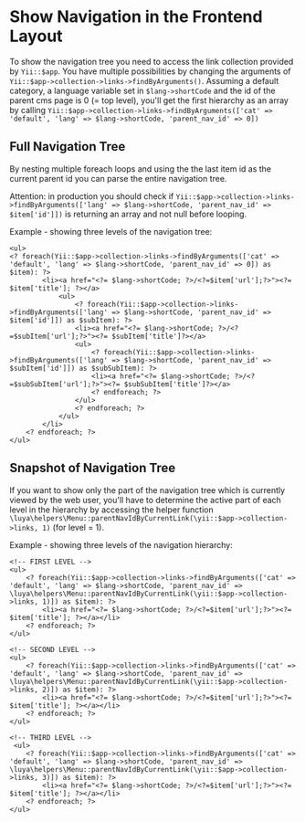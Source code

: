 Show Navigation in the Frontend Layout
======================================

To show the navigation tree you need to access the link collection provided by ```Yii::$app```. You have multiple possibilities by changing the arguments of
```Yii::$app->collection->links->findByArguments()```. Assuming a default category, a language variable set in ```$lang->shortCode``` and the id of the parent cms page is 0 (= top level),
you'll get the first hierarchy as an array by calling ```Yii::$app->collection->links->findByArguments(['cat' => 'default', 'lang' => $lang->shortCode, 'parent_nav_id' => 0])```

Full Navigation Tree
--------------------

By nesting multiple foreach loops and using the the last item id as the current parent id you can parse the entire navigation tree.

Attention: in production you should check if ```Yii::$app->collection->links->findByArguments(['lang' => $lang->shortCode, 'parent_nav_id' => $item['id']])``` is returning an array and not null before looping.

Example - showing three levels of the navigation tree:
```
<ul>
<? foreach(Yii::$app->collection->links->findByArguments(['cat' => 'default', 'lang' => $lang->shortCode, 'parent_nav_id' => 0]) as $item): ?>
        <li><a href="<?= $lang->shortCode; ?>/<?=$item['url'];?>"><?= $item['title']; ?></a>
            <ul>
                <? foreach(Yii::$app->collection->links->findByArguments(['lang' => $lang->shortCode, 'parent_nav_id' => $item['id']]) as $subItem): ?>
                <li><a href="<?= $lang->shortCode; ?>/<?=$subItem['url'];?>"><?= $subItem['title']?></a>
                <ul>
                    <? foreach(Yii::$app->collection->links->findByArguments(['lang' => $lang->shortCode, 'parent_nav_id' => $subItem['id']]) as $subSubItem): ?>
                    <li><a href="<?= $lang->shortCode; ?>/<?=$subSubItem['url'];?>"><?= $subSubItem['title']?></a>
                    <? endforeach; ?>
                </ul>
                <? endforeach; ?>
            </ul>
        </li>
    <? endforeach; ?>
</ul>
```

Snapshot of Navigation Tree
---------------------------

If you want to show only the part of the navigation tree which is currently viewed by the web user, you'll have to determine the active part of each level in the hierarchy by
accessing the helper function ```\luya\helpers\Menu::parentNavIdByCurrentLink(\yii::$app->collection->links, 1)``` (for level = 1).

Example - showing three levels of the navigation hierarchy:

```
<!-- FIRST LEVEL -->
<ul>
    <? foreach(Yii::$app->collection->links->findByArguments(['cat' => 'default', 'lang' => $lang->shortCode, 'parent_nav_id' => \luya\helpers\Menu::parentNavIdByCurrentLink(\yii::$app->collection->links, 1)]) as $item): ?>
        <li><a href="<?= $lang->shortCode; ?>/<?=$item['url'];?>"><?= $item['title']; ?></a></li>
    <? endforeach; ?>
</ul>

<!-- SECOND LEVEL -->
<ul>
    <? foreach(Yii::$app->collection->links->findByArguments(['cat' => 'default', 'lang' => $lang->shortCode, 'parent_nav_id' => \luya\helpers\Menu::parentNavIdByCurrentLink(\yii::$app->collection->links, 2)]) as $item): ?>
        <li><a href="<?= $lang->shortCode; ?>/<?=$item['url'];?>"><?= $item['title']; ?></a></li>
    <? endforeach; ?>
</ul>

<!-- THIRD LEVEL -->
 <ul>
    <? foreach(Yii::$app->collection->links->findByArguments(['cat' => 'default', 'lang' => $lang->shortCode, 'parent_nav_id' => \luya\helpers\Menu::parentNavIdByCurrentLink(\yii::$app->collection->links, 3)]) as $item): ?>
        <li><a href="<?= $lang->shortCode; ?>/<?=$item['url'];?>"><?= $item['title']; ?></a></li>
    <? endforeach; ?>
</ul>
```